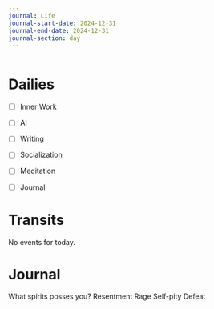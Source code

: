 ```yaml
---
journal: Life
journal-start-date: 2024-12-31
journal-end-date: 2024-12-31
journal-section: day
---
```


```calendar-nav
```

# Dailies

- [ ] Inner Work
- [ ] AI
- [ ] Writing
- [ ] Socialization
- [ ] Meditation
- [ ] Journal


# Transits

No events for today.


# Journal

What spirits posses you?
Resentment
Rage
Self-pity
Defeat 



